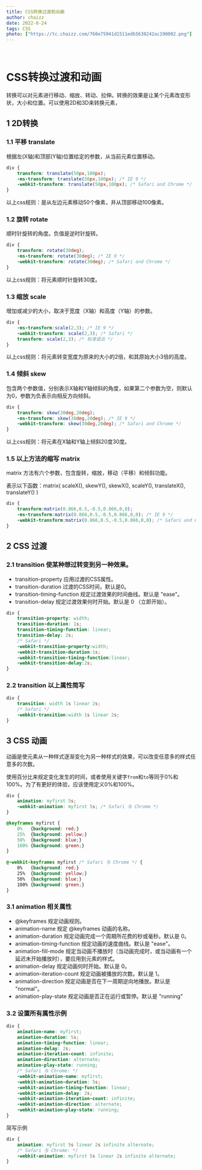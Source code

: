 ```yaml
---
title: CSS转换过渡和动画
author: chaizz
date: 2022-8-24
tags: CSS
photo: ["https://tc.chaizz.com/760e75941d1511edb5630242ac190002.png"]
---
```


​                 

<!--more-->

# CSS转换过渡和动画

转换可以对元素进行移动、缩放、转动、拉伸。转换的效果是让某个元素改变形状，大小和位置。可以使用2D和3D来转换元素，

## 1 2D转换

### 1.1 平移 translate

根据左(X轴)和顶部(Y轴)位置给定的参数，从当前元素位置移动。

```css
div {
    transform: translate(50px,100px);
    -ms-transform: translate(50px,100px); /* IE 9 */
    -webkit-transform: translate(50px,100px); /* Safari and Chrome */
}
```

以上css规则：是从左边元素移动50个像素，并从顶部移动100像素。

### 1.2 旋转 rotate

顺时针旋转的角度。负值是逆时针旋转。

```css
div {
    transform: rotate(30deg);
    -ms-transform: rotate(30deg); /* IE 9 */
    -webkit-transform: rotate(30deg); /* Safari and Chrome */
}
```

以上css规则：将元素顺时针旋转30度。

### 1.3 缩放 scale

增加或减少的大小，取决于宽度（X轴）和高度（Y轴）的参数。

```css
div {
    -ms-transform:scale(2,3); /* IE 9 */
    -webkit-transform: scale(2,3); /* Safari */
    transform: scale(2,3); /* 标准语法 */
}
```

以上css规则：将元素转变宽度为原来的大小的2倍，和其原始大小3倍的高度。

### 1.4 倾斜 skew

包含两个参数值，分别表示X轴和Y轴倾斜的角度，如果第二个参数为空，则默认为0，参数为负表示向相反方向倾斜。

```css
div {
    transform: skew(30deg,20deg);
    -ms-transform: skew(30deg,20deg); /* IE 9 */
    -webkit-transform: skew(30deg,20deg); /* Safari and Chrome */
}
```

以上css规则：将元素在X轴和Y轴上倾斜20度30度。



### 1.5 以上方法的缩写 matrix

matrix 方法有六个参数，包含旋转，缩放，移动（平移）和倾斜功能。

表示以下函数：matrix( scaleX(), skewY(), skewX(), scaleY(), translateX(), translateY() )

```css
div {
    transform:matrix(0.866,0.5,-0.5,0.866,0,0);
    -ms-transform:matrix(0.866,0.5,-0.5,0.866,0,0); /* IE 9 */
    -webkit-transform:matrix(0.866,0.5,-0.5,0.866,0,0); /* Safari and Chrome */
}
```



## 2 CSS 过渡

### 2.1 transition 使某种想过转变到另一种效果。

- transition-property 应用过渡的CSS属性。
- transition-duration 过渡的CSS时间，默认是0。
- transition-timing-function 规定过渡效果的时间曲线。默认是 "ease"。
- transition-delay	规定过渡效果何时开始。默认是 0 （立即开始）。

```css
div {
    transition-property: width;
    transition-duration: 1s;
    transition-timing-function: linear;
    transition-delay: 2s;
    /* Safari */
    -webkit-transition-property:width;
    -webkit-transition-duration:1s;
    -webkit-transition-timing-function:linear;
    -webkit-transition-delay:2s;
}
```

### 2.2 transition 以上属性简写

```css
div {
    transition: width 1s linear 2s;
    /* Safari */
    -webkit-transition:width 1s linear 2s;
}
```



## 3 CSS 动画

动画是使元素从一种样式逐渐变化为另一种样式的效果，可以改变任意多的样式任意多的次数。

使用百分比来规定变化发生的时间，或者使用关键字`from`和`to`等同于0%和100%。为了有更好的体验，应该使用定义0%和100%。

```css
div {
    animation: myfirst 5s;
    -webkit-animation: myfirst 5s; /* Safari 与 Chrome */
}

@keyframes myfirst {
    0%   {background: red;}
    25%  {background: yellow;}
    50%  {background: blue;}
    100% {background: green;}
}
 
@-webkit-keyframes myfirst /* Safari 与 Chrome */ {
    0%   {background: red;}
    25%  {background: yellow;}
    50%  {background: blue;}
    100% {background: green;}
}
```

### 3.1 animation 相关属性

- @keyframes	规定动画规则。
- animation-name	规定 @keyframes 动画的名称。	
- animation-duration	规定动画完成一个周期所花费的秒或毫秒。默认是 0。	
- animation-timing-function	规定动画的速度曲线。默认是 "ease"。	
- animation-fill-mode	规定当动画不播放时（当动画完成时，或当动画有一个延迟未开始播放时），要应用到元素的样式。	
- animation-delay	规定动画何时开始。默认是 0。	
- animation-iteration-count	规定动画被播放的次数。默认是 1。	
- animation-direction	规定动画是否在下一周期逆向地播放。默认是 "normal"。	
- animation-play-state	规定动画是否正在运行或暂停。默认是 "running"

### 3.2 设置所有属性示例

```css
div {
    animation-name: myfirst;
    animation-duration: 5s;
    animation-timing-function: linear;
    animation-delay: 2s;
    animation-iteration-count: infinite;
    animation-direction: alternate;
    animation-play-state: running;
    /* Safari 与 Chrome: */
    -webkit-animation-name: myfirst;
    -webkit-animation-duration: 5s;
    -webkit-animation-timing-function: linear;
    -webkit-animation-delay: 2s;
    -webkit-animation-iteration-count: infinite;
    -webkit-animation-direction: alternate;
    -webkit-animation-play-state: running;
}
```

简写示例

```css
div {
    animation: myfirst 5s linear 2s infinite alternate;
    /* Safari 与 Chrome: */
    -webkit-animation: myfirst 5s linear 2s infinite alternate;
}
```



























































